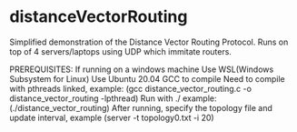 # distanceVectorRouting
Simplified demonstration of the Distance Vector Routing Protocol.
Runs on top of 4 servers/laptops using UDP which immitate routers.

PREREQUISITES:
	If running on a windows machine
	Use WSL(Windows Subsystem for Linux)
	Use Ubuntu 20.04 GCC to compile
	Need to compile with pthreads linked, example: (gcc distance_vector_routing.c -o distance_vector_routing -lpthread)
	Run with ./  example: (./distance_vector_routing)
	After running, specify the topology file and update interval, example (server -t topology0.txt -i 20)
